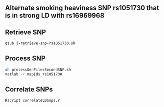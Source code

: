 

## Alternate smoking heaviness SNP rs1051730 that is in strong LD with rs16969968



## Retrieve SNP

```bash
qsub j-retrieve-snp-rs1051730.sh
```


## Process SNP

```bash
sh processGenFilesSecondSNP.sh
matlab -r mapIds_rs1051730
```


## Correlate SNPs

```bash
Rscript correlateLDSnps.r
```
